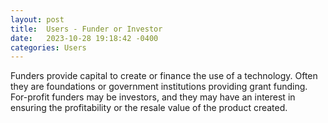 ```yaml
---
layout: post
title:  Users - Funder or Investor
date:   2023-10-28 19:18:42 -0400
categories: Users
---
```

Funders provide capital to create or finance the use of a technology. Often they are foundations or government institutions providing grant funding. For-profit funders may be investors, and they may have an interest in ensuring the profitability or the resale value of the product created.
